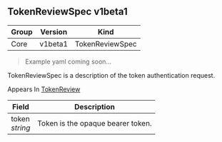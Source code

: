 ## TokenReviewSpec v1beta1

Group        | Version     | Kind
------------ | ---------- | -----------
Core | v1beta1 | TokenReviewSpec

> Example yaml coming soon...



TokenReviewSpec is a description of the token authentication request.

<aside class="notice">
Appears In  <a href="#tokenreview-v1beta1">TokenReview</a> </aside>

Field        | Description
------------ | -----------
token <br /> *string* | Token is the opaque bearer token.

